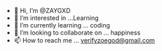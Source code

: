 - 👋 Hi, I’m @ZAYGXD
- 👀 I’m interested in ...Learning 
- 🌱 I’m currently learning ... coding 
- 💞️ I’m looking to collaborate on ... happiness 
- 📫 How to reach me ... verifyzoegod@gmail.com

<!---
ZAYGXD/ZAYGXD is a ✨ special ✨ repository because its `README.md` (this file) appears on your GitHub profile.
You can click the Preview link to take a look at your changes.
--->
